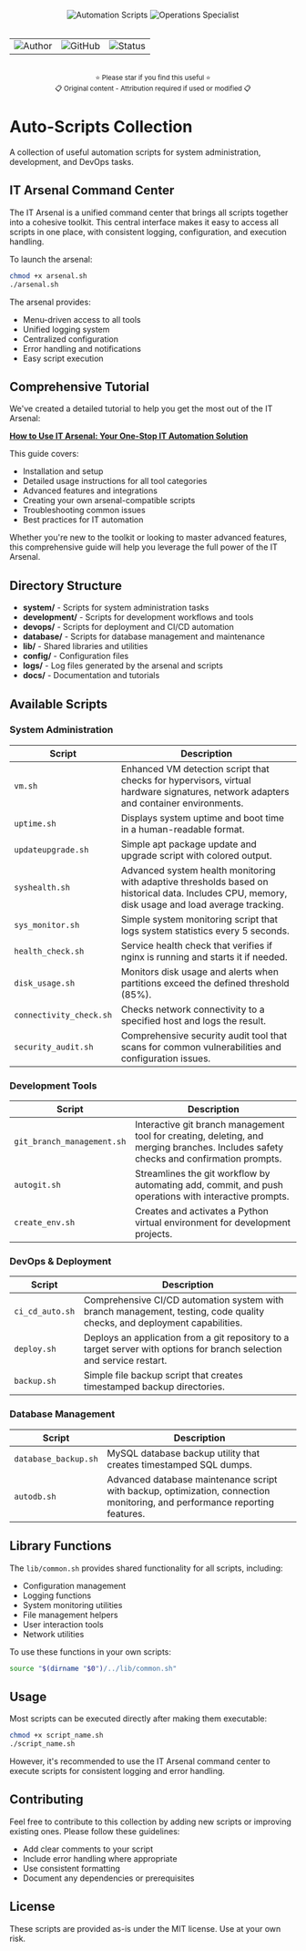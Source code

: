 <div align="center">
  <br>
  <img src="https://img.shields.io/badge/AUTOMATION-SCRIPTS-orange?style=for-the-badge" alt="Automation Scripts"/>
  <img src="https://img.shields.io/badge/OPERATIONS-SPECIALIST-blue?style=for-the-badge" alt="Operations Specialist"/>
  <br><br>
  <table>
    <tr>
      <td>
        <img src="https://img.shields.io/badge/Author-@sundanc-success?style=flat-square" alt="Author"/>
      </td>
      <td>
        <img src="https://img.shields.io/badge/GitHub-sundanc-4183C4?style=flat-square&logo=github" alt="GitHub"/>
      </td>
      <td>
        <img src="https://img.shields.io/badge/Status-Active-success?style=flat-square" alt="Status"/>
      </td>
    </tr>
  </table>
  <br>
  <sup>⭐ Please star if you find this useful ⭐</sup>
  <br>
  <sup>📋 Original content - Attribution required if used or modified 📋</sup>
</div>

# Auto-Scripts Collection

A collection of useful automation scripts for system administration, development, and DevOps tasks.

## IT Arsenal Command Center

The IT Arsenal is a unified command center that brings all scripts together into a cohesive toolkit. This central interface makes it easy to access all scripts in one place, with consistent logging, configuration, and execution handling.

To launch the arsenal:

```bash
chmod +x arsenal.sh
./arsenal.sh
```

The arsenal provides:
- Menu-driven access to all tools
- Unified logging system
- Centralized configuration
- Error handling and notifications
- Easy script execution

## Comprehensive Tutorial

We've created a detailed tutorial to help you get the most out of the IT Arsenal:

**[How to Use IT Arsenal: Your One-Stop IT Automation Solution](docs/using_it_arsenal.md)**

This guide covers:
- Installation and setup
- Detailed usage instructions for all tool categories
- Advanced features and integrations
- Creating your own arsenal-compatible scripts
- Troubleshooting common issues
- Best practices for IT automation

Whether you're new to the toolkit or looking to master advanced features, this comprehensive guide will help you leverage the full power of the IT Arsenal.

## Directory Structure

- **system/** - Scripts for system administration tasks
- **development/** - Scripts for development workflows and tools
- **devops/** - Scripts for deployment and CI/CD automation
- **database/** - Scripts for database management and maintenance
- **lib/** - Shared libraries and utilities
- **config/** - Configuration files
- **logs/** - Log files generated by the arsenal and scripts
- **docs/** - Documentation and tutorials

## Available Scripts

### System Administration

| Script | Description |
|--------|-------------|
| `vm.sh` | Enhanced VM detection script that checks for hypervisors, virtual hardware signatures, network adapters and container environments. |
| `uptime.sh` | Displays system uptime and boot time in a human-readable format. |
| `updateupgrade.sh` | Simple apt package update and upgrade script with colored output. |
| `syshealth.sh` | Advanced system health monitoring with adaptive thresholds based on historical data. Includes CPU, memory, disk usage and load average tracking. |
| `sys_monitor.sh` | Simple system monitoring script that logs system statistics every 5 seconds. |
| `health_check.sh` | Service health check that verifies if nginx is running and starts it if needed. |
| `disk_usage.sh` | Monitors disk usage and alerts when partitions exceed the defined threshold (85%). |
| `connectivity_check.sh` | Checks network connectivity to a specified host and logs the result. |
| `security_audit.sh` | Comprehensive security audit tool that scans for common vulnerabilities and configuration issues. |

### Development Tools

| Script | Description |
|--------|-------------|
| `git_branch_management.sh` | Interactive git branch management tool for creating, deleting, and merging branches. Includes safety checks and confirmation prompts. |
| `autogit.sh` | Streamlines the git workflow by automating add, commit, and push operations with interactive prompts. |
| `create_env.sh` | Creates and activates a Python virtual environment for development projects. |

### DevOps & Deployment

| Script | Description |
|--------|-------------|
| `ci_cd_auto.sh` | Comprehensive CI/CD automation system with branch management, testing, code quality checks, and deployment capabilities. |
| `deploy.sh` | Deploys an application from a git repository to a target server with options for branch selection and service restart. |
| `backup.sh` | Simple file backup script that creates timestamped backup directories. |

### Database Management

| Script | Description |
|--------|-------------|
| `database_backup.sh` | MySQL database backup utility that creates timestamped SQL dumps. |
| `autodb.sh` | Advanced database maintenance script with backup, optimization, connection monitoring, and performance reporting features. |

## Library Functions

The `lib/common.sh` provides shared functionality for all scripts, including:

- Configuration management
- Logging functions
- System monitoring utilities
- File management helpers
- User interaction tools
- Network utilities

To use these functions in your own scripts:

```bash
source "$(dirname "$0")/../lib/common.sh"
```

## Usage

Most scripts can be executed directly after making them executable:

```bash
chmod +x script_name.sh
./script_name.sh
```

However, it's recommended to use the IT Arsenal command center to execute scripts for consistent logging and error handling.

## Contributing

Feel free to contribute to this collection by adding new scripts or improving existing ones. Please follow these guidelines:
- Add clear comments to your script
- Include error handling where appropriate
- Use consistent formatting
- Document any dependencies or prerequisites

## License

These scripts are provided as-is under the MIT license. Use at your own risk.
